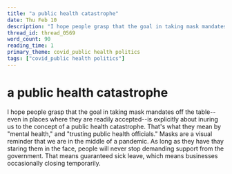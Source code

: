 ```yaml
---
title: "a public health catastrophe"
date: Thu Feb 10
description: "I hope people grasp that the goal in taking mask mandates off the table--even in places where they are readily accepted--is explicitly about inuring us to the..."
thread_id: thread_0569
word_count: 90
reading_time: 1
primary_theme: covid_public health politics
tags: ["covid_public health politics"]
---
```


# a public health catastrophe

I hope people grasp that the goal in taking mask mandates off the table--even in places where they are readily accepted--is explicitly about inuring us to the concept of a public health catastrophe. That's what they mean by "mental health," and "trusting public health officials." Masks are a visual reminder that we are in the middle of a pandemic. As long as they have thay staring them in the face, people will never stop demanding support from the government. That means guaranteed sick leave, which means businesses occasionally closing temporarily.